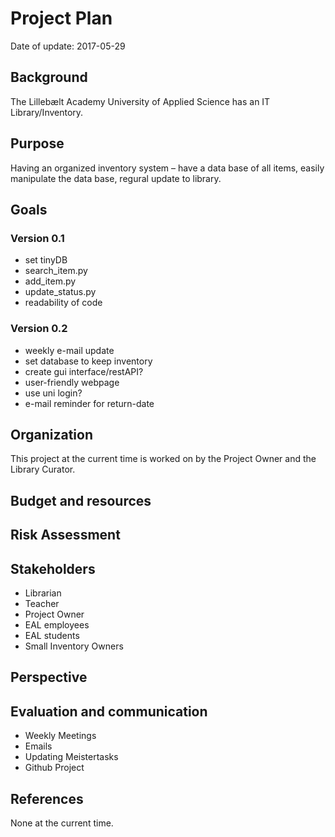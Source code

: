 # Project Plan
Date of update: 2017-05-29
## Background
The Lillebælt Academy University of Applied Science has an IT Library/Inventory.
## Purpose
Having an organized inventory system – have a data base of all items, easily manipulate the data base, regural update to library.
## Goals
### Version 0.1
* set tinyDB
* search_item.py
* add_item.py
* update_status.py
* readability of code
### Version 0.2
* weekly e-mail update
* set database to keep inventory
* create gui interface/restAPI?
* user-friendly webpage
* use uni login?
* e-mail reminder for return-date
## Organization
This project at the current time is worked on by the Project Owner and the Library Curator.
## Budget and resources
## Risk Assessment
## Stakeholders
* Librarian
* Teacher
*	Project Owner
* EAL employees
* EAL students
* Small Inventory Owners
## Perspective
## Evaluation and communication
* Weekly Meetings
* Emails
* Updating Meistertasks
* Github Project
## References
None at the current time.
